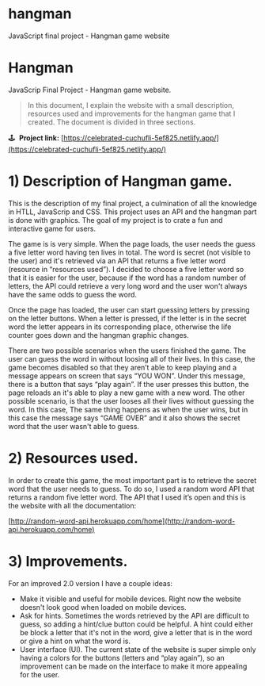 # hangman
JavaScript final project - Hangman game website

# Hangman

JavaScrip Final Project - Hangman game website.

> In this document, I explain the website with a small description, resources used and improvements for the hangman game that I created. The document is divided in three sections.
> 

🕹️  **Project link:** [https://celebrated-cuchufli-5ef825.netlify.app/](https://celebrated-cuchufli-5ef825.netlify.app/)

# 1) Description of Hangman game.

This is the description of my final project, a culmination of all the knowledge in HTLL, JavaScrip and CSS. This project uses an API and the hangman part is done with graphics. The goal of my project is to crate a fun and interactive game for users. 

The game is is very simple. When the page loads, the user needs the guess a five letter word having ten lives in total. The word is secret (not visible to the user) and it's retrieved via an API that returns a five letter word (resource in “resources used”). I decided to choose a five letter word so that it is easier for the user, because if the word has a random number of letters, the API could retrieve a very long word and the user won't always have the same odds to guess the word.

Once the page has loaded, the user can start guessing letters by pressing on the letter buttons. When a letter is pressed, if the letter is in the secret word the letter appears in its corresponding place, otherwise the life counter goes down and the hangman graphic changes.

There are two possible scenarios when the users finished the game. The user can guess the word in without loosing all of their lives. In this case, the game becomes disabled so that they aren’t able to keep playing and a message appears on screen that says “YOU WON”. Under this message, there is a button that says “play again”. If the user presses this button, the page reloads an it's able to play a new game with a new word. The other possible scenario, is that the user looses all their lives without guessing the word. In this case, The same thing happens as when the user wins, but in this case the message says “GAME OVER” and it also shows the secret word that the user wasn't able to guess.

# 2) Resources used.

In order to create this game, the most important part is to retrieve the secret word that the user needs to guess. To do so, I used a random word API that returns a random five letter word. The API that I used it’s open and this is the website with all the documentation:

[http://random-word-api.herokuapp.com/home](http://random-word-api.herokuapp.com/home)

# 3) Improvements.

For an improved 2.0 version I have a couple ideas:

- Make it visible and useful for mobile devices. Right now the website doesn't look good when loaded on mobile devices.
- Ask for hints. Sometimes the words retrieved by the API are difficult to guess, so adding a hint/clue button could be helpful. A hint could either be block a letter that it's not in the word, give a letter that is in the word or give a hint on what the word is.
- User interface (UI). The current state of the website is super simple only having a colors for the buttons (letters and “play again”), so an improvement can be made on the interface to make it more appealing for the user.
